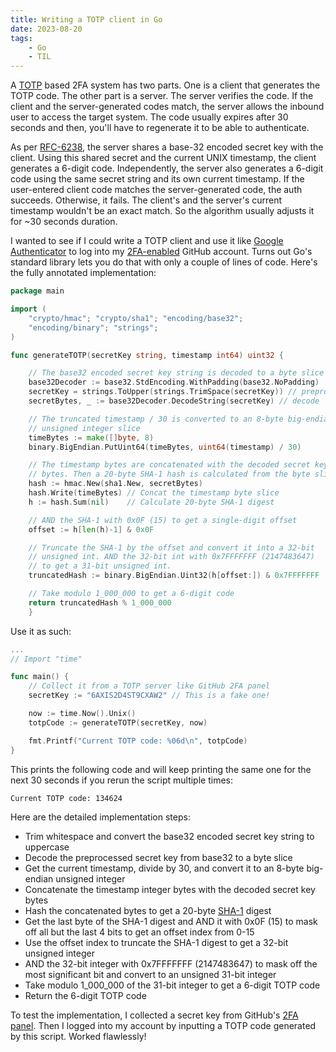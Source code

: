 ```yaml
---
title: Writing a TOTP client in Go
date: 2023-08-20
tags:
    - Go
    - TIL
---
```


A [TOTP] based 2FA system has two parts. One is a client that generates the TOTP code. The
other part is a server. The server verifies the code. If the client and the server-generated
codes match, the server allows the inbound user to access the target system. The code
usually expires after 30 seconds and then, you'll have to regenerate it to be able to
authenticate.

As per [RFC-6238], the server shares a base-32 encoded secret key with the client. Using
this shared secret and the current UNIX timestamp, the client generates a 6-digit code.
Independently, the server also generates a 6-digit code using the same secret string and its
own current timestamp. If the user-entered client code matches the server-generated code,
the auth succeeds. Otherwise, it fails. The client's and the server's current timestamp
wouldn't be an exact match. So the algorithm usually adjusts it for ~30 seconds duration.

I wanted to see if I could write a TOTP client and use it like [Google Authenticator] to
log into my [2FA-enabled] GitHub account. Turns out Go's standard library lets you do that
with only a couple of lines of code. Here's the fully annotated implementation:

```go
package main

import (
    "crypto/hmac"; "crypto/sha1"; "encoding/base32";
    "encoding/binary"; "strings";
)

func generateTOTP(secretKey string, timestamp int64) uint32 {

    // The base32 encoded secret key string is decoded to a byte slice
    base32Decoder := base32.StdEncoding.WithPadding(base32.NoPadding)
    secretKey = strings.ToUpper(strings.TrimSpace(secretKey)) // preprocess
    secretBytes, _ := base32Decoder.DecodeString(secretKey) // decode

    // The truncated timestamp / 30 is converted to an 8-byte big-endian
    // unsigned integer slice
    timeBytes := make([]byte, 8)
    binary.BigEndian.PutUint64(timeBytes, uint64(timestamp) / 30)

    // The timestamp bytes are concatenated with the decoded secret key
    // bytes. Then a 20-byte SHA-1 hash is calculated from the byte slice
    hash := hmac.New(sha1.New, secretBytes)
    hash.Write(timeBytes) // Concat the timestamp byte slice
    h := hash.Sum(nil)    // Calculate 20-byte SHA-1 digest

    // AND the SHA-1 with 0x0F (15) to get a single-digit offset
    offset := h[len(h)-1] & 0x0F

    // Truncate the SHA-1 by the offset and convert it into a 32-bit
    // unsigned int. AND the 32-bit int with 0x7FFFFFFF (2147483647)
    // to get a 31-bit unsigned int.
    truncatedHash := binary.BigEndian.Uint32(h[offset:]) & 0x7FFFFFFF

    // Take modulo 1_000_000 to get a 6-digit code
    return truncatedHash % 1_000_000
    }
```

Use it as such:

```go
...
// Import "time"

func main() {
    // Collect it from a TOTP server like GitHub 2FA panel
    secretKey := "6AXIS2D4ST9CXAW2" // This is a fake one!

    now := time.Now().Unix()
    totpCode := generateTOTP(secretKey, now)

    fmt.Printf("Current TOTP code: %06d\n", totpCode)
}
```

This prints the following code and will keep printing the same one for the next 30 seconds
if you rerun the script multiple times:

```txt
Current TOTP code: 134624
```

Here are the detailed implementation steps:

* Trim whitespace and convert the base32 encoded secret key string to uppercase
* Decode the preprocessed secret key from base32 to a byte slice
* Get the current timestamp, divide by 30, and convert it to an 8-byte big-endian unsigned
integer
* Concatenate the timestamp integer bytes with the decoded secret key bytes
* Hash the concatenated bytes to get a 20-byte [SHA-1] digest
* Get the last byte of the SHA-1 digest and AND it with 0x0F (15) to mask off all but the
last 4 bits to get an offset index from 0-15
* Use the offset index to truncate the SHA-1 digest to get a 32-bit unsigned integer
* AND the 32-bit integer with 0x7FFFFFFF (2147483647) to mask off the most significant bit
and convert to an unsigned 31-bit integer
* Take modulo 1_000_000 of the 31-bit integer to get a 6-digit TOTP code
* Return the 6-digit TOTP code

To test the implementation, I collected a secret key from GitHub's [2FA panel]. Then I
logged into my account by inputting a TOTP code generated by this script. Worked flawlessly!

[totp]: https://www.twilio.com/docs/glossary/totp
[rfc-6238]: https://datatracker.ietf.org/doc/html/rfc6238
[google authenticator]: https://apps.apple.com/us/app/google-authenticator/id388497605
[2fa-enabled]: https://docs.github.com/en/authentication/securing-your-account-with-two-factor-authentication-2fa
[2fa panel]: https://docs.github.com/en/authentication/securing-your-account-with-two-factor-authentication-2fa/configuring-two-factor-authentication
[sha-1]: https://www.rfc-editor.org/rfc/rfc3174.html
